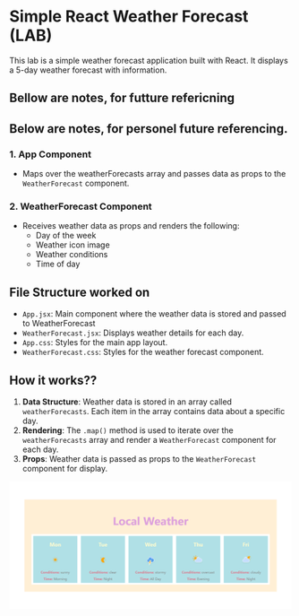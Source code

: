 # Simple React Weather Forecast (LAB)

This lab  is a simple weather forecast application built with React. It displays a 5-day weather forecast with information.

## Bellow are notes, for futture refericning 

## Below are notes, for personel future referencing.

### 1. **App Component**
- Maps over the weatherForecasts  array and passes data as props to the `WeatherForecast` component.

### 2. **WeatherForecast Component**
- Receives weather data as props and renders the following:
  - Day of the week
  - Weather icon image
  - Weather conditions 
  - Time of day 

## File Structure worked on

- `App.jsx`: Main component where the weather data is stored and passed to WeatherForecast
- `WeatherForecast.jsx`: Displays weather details for each day.
- `App.css`: Styles for the main app layout.
- `WeatherForecast.css`: Styles for the weather forecast component.

## How it works??

1. **Data Structure**: Weather data is stored in an array called `weatherForecasts`. Each item in the array contains data about a specific day.
2. **Rendering**: The `.map()` method is used to iterate over the `weatherForecasts` array and render a `WeatherForecast` component for each day.
3. **Props**: Weather data is passed as props to the `WeatherForecast` component for display.

![The interface](weatherapp.png)
